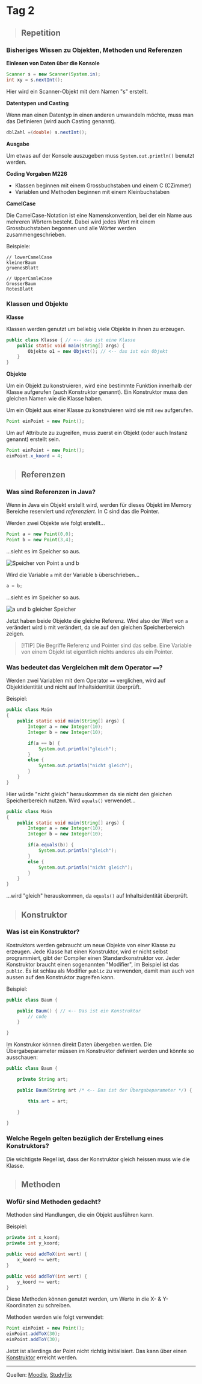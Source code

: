# Tag 2

> ## Repetition

### Bisheriges Wissen zu Objekten, Methoden und Referenzen

**Einlesen von Daten über die Konsole**

```java
Scanner s = new Scanner(System.in);
int xy = s.nextInt();
```

Hier wird ein Scanner-Objekt mit dem Namen "s" erstellt.

**Datentypen und Casting**

Wenn man einen Datentyp in einen anderen umwandeln möchte, muss man das Definieren (wird auch Casting genannt).

```java
dblZahl =(double) s.nextInt();
```

**Ausgabe**

Um etwas auf der Konsole auszugeben muss `System.out.println()` benutzt werden.

**Coding Vorgaben M226**

- Klassen beginnen mit einem Grossbuchstaben und einem C (CZimmer)
- Variablen und Methoden beginnen mit einem Kleinbuchstaben

**CamelCase**

Die CamelCase-Notation ist eine Namenskonvention, bei der ein Name aus mehreren Wörtern besteht. Dabei wird jedes Wort mit einem Grossbuchstaben begonnen und alle Wörter werden zusammengeschrieben.

Beispiele:

```text
// lowerCamelCase
kleinerBaum
gruenesBlatt

// UpperCamleCase
GrosserBaum
RotesBlatt
```

### Klassen und Objekte

**Klasse**

Klassen werden genutzt um beliebig viele Objekte in ihnen zu erzeugen.

```java
public class Klasse { // <-- das ist eine Klasse
	public static void main(String[] args) {
		Objekte o1 = new Objekt(); // <-- das ist ein Objekt
	}
}
```

**Objekte**

Um ein Objekt zu konstruieren, wird eine bestimmte Funktion innerhalb der Klasse aufgerufen (auch Konstruktor genannt). Ein Konstruktor muss den gleichen Namen wie die Klasse haben.

Um ein Objekt aus einer Klasse zu konstruieren wird sie mit `new` aufgerufen.

```java
Point einPoint = new Point();
```

Um auf Attribute zu zugreifen, muss zuerst ein Objekt (oder auch Instanz genannt) erstellt sein.

```java
Point einPoint = new Point();
einPoint.x_koord = 4;
```

> ## Referenzen

### Was sind Referenzen in Java?

Wenn in Java ein Objekt erstellt wird, werden für dieses Objekt im Memory Bereiche reserviert und _referenziert_. In C sind das die Pointer.

Werden zwei Objekte wie folgt erstellt...

```java
Point a = new Point(0,0);
Point b = new Point(3,4);
```

...sieht es im Speicher so aus.

![Speicher von Point a und b](/data/m226a/speicherVars.png)

Wird die Variable `a` mit der Variable `b` überschrieben...

```java
a = b;
```

...sieht es im Speicher so aus.

![a und b gleicher Speicher](/data/m226a/speicherVars2.png)

Jetzt haben beide Objekte die gleiche Referenz. Wird also der Wert von `a` verändert wird `b` mit verändert, da sie auf den gleichen Speicherbereich zeigen.

> [!TIP] Die Begriffe Referenz und Pointer sind das selbe. Eine Variable von einem Objekt ist eigentlich nichts anderes als ein Pointer.

### Was bedeutet das Vergleichen mit dem Operator `==`?

Werden zwei Variablen mit dem Operator `==` verglichen, wird auf Objektidentität und nicht auf Inhaltsidentität überprüft.

Beispiel:

```java
public class Main
{
	public static void main(String[] args) {
		Integer a = new Integer(10);
		Integer b = new Integer(10);

		if(a == b) {
		    System.out.println("gleich");
		}
		else {
		    System.out.println("nicht gleich");
		}
	}
}
```

Hier würde "nicht gleich" herauskommen da sie nicht den gleichen Speicherbereich nutzen. Wird `equals()` verwendet...

```java
public class Main
{
	public static void main(String[] args) {
		Integer a = new Integer(10);
		Integer b = new Integer(10);

		if(a.equals(b)) {
		    System.out.println("gleich");
		}
		else {
		    System.out.println("nicht gleich");
		}
	}
}
```

...wird "gleich" herauskommen, da `equals()` auf Inhaltsidentität überprüft.

> ## Konstruktor

### Was ist ein Konstruktor?

Kostruktors werden gebraucht um neue Objekte von einer Klasse zu erzeugen. Jede Klasse hat einen Konstruktor, wird er nicht selbst programmiert, gibt der Compiler einen Standardkonstruktor vor. Jeder Konstruktor braucht einen sogenannten "Modifier", im Beispiel ist das `public`. Es ist schlau als Modifier `public` zu verwenden, damit man auch von aussen auf den Konstruktor zugreifen kann.

Beispiel:

```java
public class Baum {

	public Baum() { // <-- Das ist ein Konstruktor
		// code
	}

}
```

Im Konstrukor können direkt Daten übergeben werden. Die Übergabeparameter müssen im Konstruktor definiert werden und könnte so ausschauen:

```java
public class Baum {

	private String art;

	public Baum(String art /* <-- Das ist der Übergabeparameter */) {

		this.art = art;

	}

}
```

### Welche Regeln gelten bezüglich der Erstellung eines Konstruktors?

Die wichtigste Regel ist, dass der Konstruktor gleich heissen muss wie die Klasse.

> ## Methoden

### Wofür sind Methoden gedacht?

Methoden sind Handlungen, die ein Objekt ausführen kann.

Beispiel:

```java
private int x_koord;
private int y_koord;

public void addToX(int wert) {
	x_koord += wert;
}

public void addToY(int wert) {
	y_koord += wert;
}
```

Diese Methoden können genutzt werden, um Werte in die X- & Y-Koordinaten zu schreiben.

Methoden werden wie folgt verwendet:

```java
Point einPoint = new Point();
einPoint.addToX(30);
einPoint.addToY(30);
```

Jetzt ist allerdings der Point nicht richtig initialisiert. Das kann über einen [Konstruktor](theorie-doku/week2/?id=was-ist-ein-konstruktor) erreicht werden.

---

Quellen: [Moodle](https://moodle.bztf.ch/pluginfile.php/128410/mod_resource/content/1/site/01_script/001_einfuehrungOOP/), [Studyflix](https://studyflix.de/informatik/java-konstruktor-1900)
